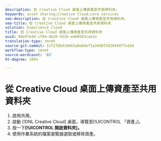```yaml
---
description: 從 Creative Cloud 桌面上傳資產至共用資料夾。
keywords: asset sharing;Creative Cloud;core services
seo-description: 從 Creative Cloud 桌面上傳資產至共用資料夾。
seo-title: 從 Creative Cloud 桌面上傳資產至共用資料夾
solution: Experience Cloud
title: 從 Creative Cloud 桌面上傳資產至共用資料夾
uuid: 88e97e4d-cf9e-4b26-923b-ee60583cae1a
translation-type: tm+mt
source-git-commit: 11f2f0bd16665a6e8def3a34d8f3d284497fa1b8
workflow-type: tm+mt
source-wordcount: '83'
ht-degree: 100%

---
```



# 從 Creative Cloud 桌面上傳資產至共用資料夾

1. 啟用共用。
1. 啟動 [!DNL Creative Cloud] 桌面，導覽至[!UICONTROL 「資產」]。
1. 按一下&#x200B;**[!UICONTROL 開啟資料夾]。**
1. 使用作業系統的檔案瀏覽器選取或移除資產。
